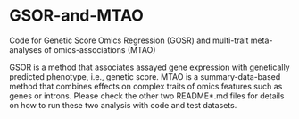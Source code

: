 # GSOR-and-MTAO
Code for Genetic Score Omics Regression (GOSR) and multi-trait meta-analyses of omics-associations (MTAO)

GSOR is a method that associates assayed gene expression with genetically predicted phenotype, i.e., genetic score. MTAO is a summary-data-based method that combines effects on complex traits of omics features such as genes or introns. Please check the other two README*.md files for details on how to run these two analysis with code and test datasets.
